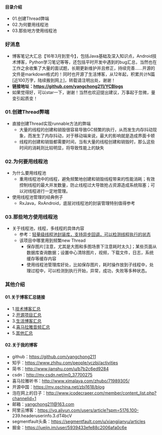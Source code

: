 #### 目录介绍
- 01.创建Thread弊端
- 02.为何要用线程池
- 03.那些地方使用线程池




### 好消息
- 博客笔记大汇总【16年3月到至今】，包括Java基础及深入知识点，Android技术博客，Python学习笔记等等，还包括平时开发中遇到的bug汇总，当然也在工作之余收集了大量的面试题，长期更新维护并且修正，持续完善……开源的文件是markdown格式的！同时也开源了生活博客，从12年起，积累共计N篇[近100万字，陆续搬到网上]，转载请注明出处，谢谢！
- **链接地址：https://github.com/yangchong211/YCBlogs**
- 如果觉得好，可以star一下，谢谢！当然也欢迎提出建议，万事起于忽微，量变引起质变！




### 01.创建Thread弊端
- 直接创建Thread实现runnable方法的弊端
    - 大量的线程的创建和销毁很容易导致GC频繁的执行，从而发生内存抖动现象，而发生了内存抖动，对于移动端来说，最大的影响就是造成界面卡顿
    - 线程的创建和销毁都需要时间，当有大量的线程创建和销毁时，那么这些时间的消耗则比较明显，将导致性能上的缺失



### 02.为何要用线程池
- 为什么要用线程池
    - 重用线程池中的线程，避免频繁地创建和销毁线程带来的性能消耗；有效控制线程的最大并发数量，防止线程过大导致抢占资源造成系统阻塞；可以对线程进行一定地管理。
- 使用线程池管理的经典例子
    - RxJava，RxAndroid，底层对线程池的封装管理特别值得参考



### 03.那些地方使用线程池
- 关于线程池，线程，多线程的具体内容
    - 参考：[轻量级线程池封装库，支持异步回调，可以检测线程执行的状态](https://github.com/yangchong211/YCThreadPool)
    - 该项目中哪里用到频繁new Thread
        - 保存图片[注意，尤其是大图和多图场景下注意耗时太久]；某些页面从数据库查询数据；设置中心清除图片，视频，下载文件，日志，系统缓存等缓存内容
        - 使用线程池管理库好处，比如保存图片，耗时操作放到子线程中，处理过程中，可以检测到执行开始，异常，成功，失败等多种状态。






### 其他介绍
#### 01.关于博客汇总链接
- 1.[技术博客汇总](https://www.jianshu.com/p/614cb839182c)
- 2.[开源项目汇总](https://blog.csdn.net/m0_37700275/article/details/80863574)
- 3.[生活博客汇总](https://blog.csdn.net/m0_37700275/article/details/79832978)
- 4.[喜马拉雅音频汇总](https://www.jianshu.com/p/f665de16d1eb)
- 5.[其他汇总](https://www.jianshu.com/p/53017c3fc75d)



#### 02.关于我的博客
- github：https://github.com/yangchong211
- 知乎：https://www.zhihu.com/people/yczbj/activities
- 简书：http://www.jianshu.com/u/b7b2c6ed9284
- csdn：http://my.csdn.net/m0_37700275
- 喜马拉雅听书：http://www.ximalaya.com/zhubo/71989305/
- 开源中国：https://my.oschina.net/zbj1618/blog
- 泡在网上的日子：http://www.jcodecraeer.com/member/content_list.php?channelid=1
- 邮箱：yangchong211@163.com
- 阿里云博客：https://yq.aliyun.com/users/article?spm=5176.100- 239.headeruserinfo.3.dT4bcV
- segmentfault头条：https://segmentfault.com/u/xiangjianyu/articles
- 掘金：https://juejin.im/user/5939433efe88c2006afa0c6e











